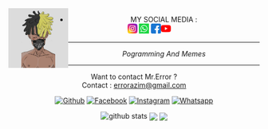 <img src="https://github.com/Azim-vau/Azim-vau/blob/main/IMAGE/PicsArt_03-14-10.42.30.jpg" width="120" height="120" align="left">
<center>
  
  
  
  * MY SOCIAL MEDIA : <br>
<a href="https://Instagram.com/azimmahmud143"><img src="https://github.com/Azim-vau/Azim-vau/blob/main/IMAGE/instagram.png" alt="alt text" width="20" height="20"></a> 
<a href="https://wa.me/=8801878037096?text=Hello+Mr.+Error"><img src="https://github.com/Azim-vau/Azim-vau/blob/main/IMAGE/whatsapp.png" alt="alt text" width="20" height="20"></a>
<a href="https://www.facebook.com/azimmahmudofficial"><img src="https://github.com/Azim-vau/Azim-vau/blob/main/IMAGE/facebook.png" alt="alt text" width="20" height="20"></a><a href="https://youtube.com/MrError69"><img src="https://github.com/Azim-vau/Azim-vau/blob/main/IMAGE/youtube.png" alt="alt text" width="20" height="20"></a> 
&nbsp;&nbsp;     &nbsp;&nbsp;    &nbsp;&nbsp;   &nbsp;&nbsp;   &nbsp;&nbsp;   
___
_Pogramming And Memes_
___
Want to contact Mr.Error ? <br>
Contact : errorazim@gmail.com  <br>

<div align="center">

[![Github](https://img.shields.io/badge/Github-AZIM--MAHMUD-dimgray?style=flat-square&logo=github)](https://github.com/Azim-vau) [![Facebook](https://img.shields.io/badge/Facebook-MAHMUD--AZIM-blue?style=flat-square&logo=facebook)](https://www.facebook.com/azimmahmudofficial) [![Instagram](https://img.shields.io/badge/Instagram-AZIM--MAHMUD-hotpink?style=flat-square&logo=instagram)](https://Instagram.com/azimmahmud143) [![Whatsapp](https://img.shields.io/badge/Whatsapp-AZIM--MAHMUD-deepgreen?style=flat-square&logo=whatsapp)](https://chat.whatsapp.com/DA8asUGMmRG42yKXrCsVb7)

</div>



![github stats](https://github-readme-stats.vercel.app/api?username=Azim-vau&show_icons=true&include_all_commits=true&theme=chartreuse-dark&cache_seconds=3200)
<img align="center" src="https://github-readme-stats.anuraghazra1.vercel.app/api/top-langs/?username=Azim-vau&layout=compact&theme=chartreuse-dark" />
<img align="center" src="https://github-readme-stats.anuraghazra1.vercel.app/api/pin/?username=Azim-Vau&repo=Crack-Pro&theme=chartreuse-dark" />

